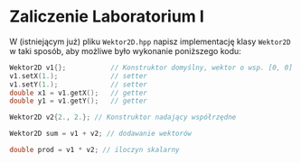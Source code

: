 # Zaliczenie Laboratorium I
W (istniejącym już) pliku `Wektor2D.hpp` napisz implementację klasy `Wektor2D` w taki sposób, aby możliwe było wykonanie poniższego kodu:
```c++
Wektor2D v1{};           // Konstruktor domyślny, wektor o wsp. [0, 0]
v1.setX(1.);             // setter
v1.setY(1.);             // setter
double x1 = v1.getX();   // getter
double y1 = v1.getY();   // getter

Wektor2D v2{2., 2.}; // Konstruktor nadający współrzędne

Wektor2D sum = v1 + v2; // dodawanie wektorów

double prod = v1 * v2; // iloczyn skalarny

```
